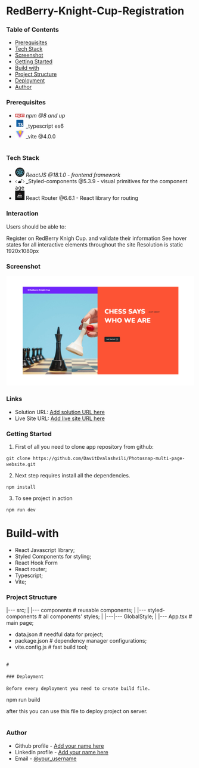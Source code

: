 # RedBerry-Knight-Cup-Registration

### Table of Contents

- [Prerequisites](#Prerequisites)
- [Tech Stack](#Tech-Stack)
- [Screenshot](#Screenshot)
- [Getting Started](#Getting-Started)
- [Build with](#Build-With)
- [Project Structure](#Project-Structure)
- [Deployment](#Deployment)
- [Author](#Author)

### Prerequisites

- <img src="public/readme/npm.png" width="25" style="top: 8px" /> _npm @8 and up_
- <img src="public/readme/typescript.png" width="25" style="top: 8px" /> \_typescript es6
- <img src="public/readme/vite.jpg" width="25" style="top: 8px" /> \_vite @4.0.0

#

### Tech Stack

- <img src="public/readme/React.png" width="25" style="top: 8px" /> _ReactJS @18.1.0 - frontend framework_
- <img src="public/readme/styled-components.png" width="25" style="top: 8px" /> \_Styled-components @5.3.9 - visual primitives for the component age
- <img src="public/readme/router.png" width="25" style="top: 8px" /> React Router @6.6.1 - React library for routing

### Interaction

Users should be able to:

Register on RedBerry Knigh Cup. and validate their information
See hover states for all interactive elements throughout the site
Resolution is static 1920x1080px

### Screenshot

![](./public/preview.jpg)

### Links

- Solution URL: [Add solution URL here](https://github.com/DavitDvalashvili/RedBerry-Knight-Cup-Registration)
- Live Site URL: [Add live site URL here](https://red-berry-knight-cup-registration-nine.vercel.app/)

### Getting Started

1. First of all you need to clone app repository from github:

```
git clone https://github.com/DavitDvalashvili/Photosnap-multi-page-website.git
```

2. Next step requires install all the dependencies.

```
npm install
```

3. To see project in action

```
npm run dev
```

# Build-with

- React Javascript library;
- Styled Components for styling;
- React Hook Form
- React router;
- Typescript;
- Vite;

### Project Structure

|--- src;
| |--- components # reusable components;
| |--- styled-components # all components' styles;
| |---|--- GlobalStyle;
| |--- App.tsx # main page;

- data.json # needful data for project;
- package.json # dependency manager configurations;
- vite.config.js # fast build tool;

```

#

### Deployment

Before every deployment you need to create build file.

```

npm run build

after this you can use this file to deploy project on server.

#

### Author

- Github profile - [Add your name here](https://github.com/DavitDvalashvili)
- Linkedin profile - [Add your name here](https://www.linkedin.com/in/davit-dvalashvili-0421b6253)
- Email - [@your_username](davitdvalashvili1996@gmail.com)
